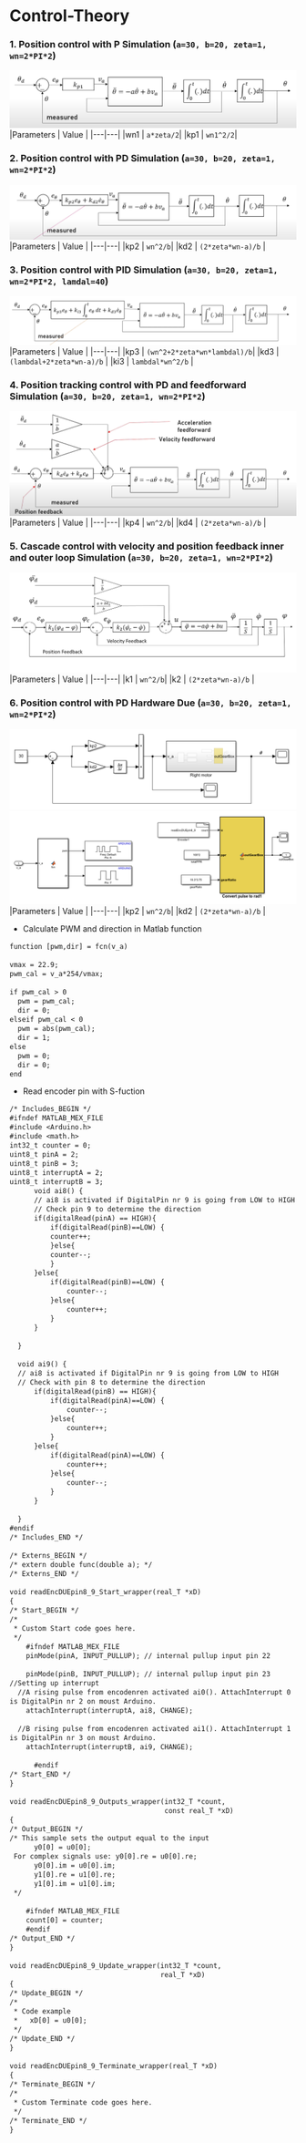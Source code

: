 # Control-Theory
### 1. Position control with P Simulation (```a=30, b=20, zeta=1, wn=2*PI*2```)

![](Img/Img1.png)
|Parameters | Value |
|---|---|
|wn1 | ```a*zeta/2```| 
|kp1 | ```wn1^2/2```|


### 2. Position control with PD Simulation (```a=30, b=20, zeta=1, wn=2*PI*2```)
![](Img/Img2.png)
|Parameters | Value |
|---|---|
|kp2 | ```wn^2/b```| 
|kd2 | ```(2*zeta*wn-a)/b``` |

### 3. Position control with PID Simulation (```a=30, b=20, zeta=1, wn=2*PI*2, lamdal=40```)
![](Img/Img3.png)
|Parameters | Value |
|---|---|
|kp3 | ```(wn^2+2*zeta*wn*lambdal)/b```| 
|kd3 | ```(lambdal+2*zeta*wn-a)/b``` |
|ki3 | ```lambdal*wn^2/b``` |

### 4. Position tracking control with PD and feedforward Simulation (```a=30, b=20, zeta=1, wn=2*PI*2```)
![](Img/Img5.png)
|Parameters | Value |
|---|---|
|kp4 | ```wn^2/b```| 
|kd4 | ```(2*zeta*wn-a)/b``` |

### 5. Cascade control with velocity and position feedback inner and outer loop Simulation (```a=30, b=20, zeta=1, wn=2*PI*2```)
![](Img/Img6.png)
|Parameters | Value |
|---|---|
|k1 | ```wn^2/b```| 
|k2 | ```(2*zeta*wn-a)/b``` |




### 6. Position control with PD Hardware Due (```a=30, b=20, zeta=1, wn=2*PI*2```)
![](Img/Img7.png)
![](Img/Img8.png)
|Parameters | Value |
|---|---|
|kp2 | ```wn^2/b```| 
|kd2 | ```(2*zeta*wn-a)/b``` |

- Calculate PWM and direction in Matlab function 
```
function [pwm,dir] = fcn(v_a)

vmax = 22.9;
pwm_cal = v_a*254/vmax;

if pwm_cal > 0
  pwm = pwm_cal;
  dir = 0;
elseif pwm_cal < 0
  pwm = abs(pwm_cal);
  dir = 1;
else
  pwm = 0;
  dir = 0;
end
```
- Read encoder pin with S-fuction 
```
/* Includes_BEGIN */
#ifndef MATLAB_MEX_FILE
#include <Arduino.h>
#include <math.h>
int32_t counter = 0;
uint8_t pinA = 2;
uint8_t pinB = 3;
uint8_t interruptA = 2;
uint8_t interruptB = 3;
      void ai8() {
      // ai8 is activated if DigitalPin nr 9 is going from LOW to HIGH
      // Check pin 9 to determine the direction
      if(digitalRead(pinA) == HIGH){
          if(digitalRead(pinB)==LOW) {
          counter++;
          }else{
          counter--;
          }
      }else{
          if(digitalRead(pinB)==LOW) {
              counter--;
          }else{
              counter++;
          }
      }
      
  }
   
  void ai9() {
  // ai8 is activated if DigitalPin nr 9 is going from LOW to HIGH
  // Check with pin 8 to determine the direction
      if(digitalRead(pinB) == HIGH){
          if(digitalRead(pinA)==LOW) {
              counter--;
          }else{
              counter++;
          }
      }else{
          if(digitalRead(pinA)==LOW) {
              counter++;
          }else{
              counter--;
          }
      }
 
  }
#endif
/* Includes_END */

/* Externs_BEGIN */
/* extern double func(double a); */
/* Externs_END */

void readEncDUEpin8_9_Start_wrapper(real_T *xD)
{
/* Start_BEGIN */
/*
 * Custom Start code goes here.
 */
    #ifndef MATLAB_MEX_FILE
    pinMode(pinA, INPUT_PULLUP); // internal pullup input pin 22 
  
    pinMode(pinB, INPUT_PULLUP); // internal pullup input pin 23
//Setting up interrupt
  //A rising pulse from encodenren activated ai0(). AttachInterrupt 0 is DigitalPin nr 2 on moust Arduino.
    attachInterrupt(interruptA, ai8, CHANGE);
   
  //B rising pulse from encodenren activated ai1(). AttachInterrupt 1 is DigitalPin nr 3 on moust Arduino.
    attachInterrupt(interruptB, ai9, CHANGE);
    
      #endif
/* Start_END */
}

void readEncDUEpin8_9_Outputs_wrapper(int32_T *count,
                                      const real_T *xD)
{
/* Output_BEGIN */
/* This sample sets the output equal to the input
      y0[0] = u0[0]; 
 For complex signals use: y0[0].re = u0[0].re; 
      y0[0].im = u0[0].im;
      y1[0].re = u1[0].re;
      y1[0].im = u1[0].im;
 */

    #ifndef MATLAB_MEX_FILE
    count[0] = counter;
    #endif
/* Output_END */
}

void readEncDUEpin8_9_Update_wrapper(int32_T *count,
                                     real_T *xD)
{
/* Update_BEGIN */
/*
 * Code example
 *   xD[0] = u0[0];
 */
/* Update_END */
}

void readEncDUEpin8_9_Terminate_wrapper(real_T *xD)
{
/* Terminate_BEGIN */
/*
 * Custom Terminate code goes here.
 */
/* Terminate_END */
}
```



